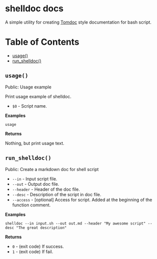 # shelldoc docs

A simple utility for creating [Tomdoc](http://tomdoc.org/) style documentation for bash script.


Table of Contents
=================

   * [usage()](#usage)
   * [run_shelldoc()](#run_shelldoc)


`usage()`
---------

Public: Usage example

Print usage example of shelldoc.

* `$0` - Script name.

**Examples**

    usage

**Returns**

Nothing, but print usage text.


`run_shelldoc()`
----------------

Public: Create a markdown doc for shell script

* `--in` - Input script file.
* `--out` - Output doc file.
* `--header` - Header of the doc file.
* `--desc` - Description of the script in doc file.
* `--access` - [optional] Access for script. Added at the beginning of the function comment.

**Examples**

    shelldoc --in input.sh --out out.md --header "My awesome script" --desc "The great description"

**Returns**

* `0` - (exit code) If success.
* `1` - (exit code) If fail.
